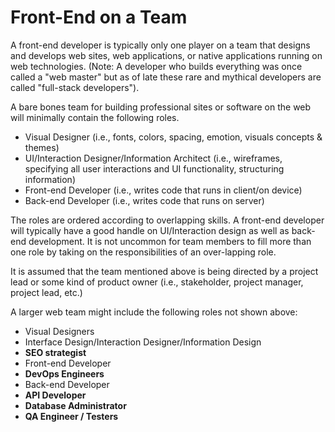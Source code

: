 # Front-End on a Team

A front-end developer is typically only one player on a team that designs and develops web sites, web applications, or native applications running on web technologies. (Note: A developer who builds everything was once called a "web master" but as of late these rare and mythical developers are called "full-stack developers").

A bare bones team for building professional sites or software on the web will minimally contain the following roles.

* Visual Designer (i.e., fonts, colors, spacing, emotion, visuals concepts & themes)
* UI/Interaction Designer/Information Architect (i.e., wireframes, specifying all user interactions and UI functionality, structuring information)
* Front-end Developer (i.e., writes code that runs in client/on device)
* Back-end Developer (i.e., writes code that runs on server)

The roles are ordered according to overlapping skills. A front-end developer will typically have a good handle on UI/Interaction design as well as back-end development. It is not uncommon for team members to fill more than one role by taking on the responsibilities of an over-lapping role.

It is assumed that the team mentioned above is being directed by a project lead or some kind of product owner (i.e., stakeholder, project manager, project lead, etc.)

A larger web team might include the following roles not shown above:

* Visual Designers
* Interface Design/Interaction Designer/Information Design
* **SEO strategist**
* Front-end Developer
* **DevOps Engineers**
* Back-end Developer
* **API Developer**
* **Database Administrator**
* **QA Engineer / Testers**







 






